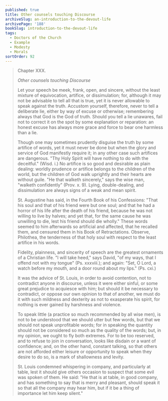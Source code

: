```yaml
---
published: true
title: Other counsels touching Discourse
archiveSlug: an-introduction-to-the-devout-life
archivePage: '188'
bookSlug: introduction-to-the-devout-life
tags:
  - Doctors of the Church
  - Example
  - Modesty
  - Morals
sortOrder: 92
---
```


> Chapter XXX.
>
> *Other counsels touching Discourse*
>
> Let your speech be meek, frank, open, and sincere, without the least mixture of equivocation, artifice, or dissimulation; for, although it may not be advisable to tell all that is true, yet it is never allowable to speak against the truth. Accustom yourself, therefore, never to tell a deliberate lie, either by way of excuse or otherwise; remembering always that God is the God of truth. Should you tell a lie unawares, fail not to correct it on the spot by some explanation or reparation: an honest excuse has always more grace and force to bear one harmless than a lie.
>
> Though one may sometimes prudently disguise the truth by some artifice of words, yet it must never be done but when the glory and service of God manifestly require it; in any other case such artifices are dangerous. "Thy Holy Spirit will have nothing to do with the deceitful." (Wisd. i.) No artifice is so good and desirable as plain dealing: worldly prudence or artifice belongs to the children of the world, but the children of God walk uprightly and their hearts are without guile. "He that walketh sincerely," says the wise man, "walketh confidently" (Prov. x. 9). Lying, double-dealing, and dissimulation are always signs of a weak and mean spirit.
>
> St. Augustine has said, in the Fourth Book of his Confessions: "That his soul and that of his friend were but one soul; and that he had a horror of his life after the death of his friend, because he was not willing to live by halves; and yet that, for the same cause he was unwilling to die, lest his friend should die wholly." These words seemed to him afterwards so artificial and affected, that he recalled them, and censured them in his Book of Retractations. Observe, Philothea, the tenderness of that holy soul with respect to the least artifice in his words.
>
> Fidelity, plainness, and sincerity of speech are the greatest ornaments of a Christian life. "I will take heed," says David, "of my ways, that I offend not with my tongue" (Ps. xxxviii.); and again: "Set, O Lord, a watch before my mouth, and a door round about my lips." (Ps. cxi.)
>
> It was the advice of St. Louis, in order to avoid contention, not to contradict anyone in discourse, unless it were either sinful, or some great prejudice to acquiesce with him; but should it be necessary to contradict, or oppose our own opinion to that of another, we must do it with such mildness and dexterity as not to exasperate his spirit, for nothing is ever gained by harshness and violence.
>
> To speak little (a practice so much recommended by all wise men), is not to be understood that we should utter but few words, but that we should not speak unprofitable words; for in speaking the quantity should not be considered so much as the quality of the words; but, in my opinion, we ought to fly both extremes. For to be too reserved, and to refuse to join in conversation, looks like disdain or a want of confidence; and, on the other hand, constant talking, so that others are not afforded either leisure or opportunity to speak when they desire to do so, is a mark of shallowness and levity.
>
> St. Louis condemned whispering in company, and particularly at table, lest it should give others occasion to suspect that some evil was spoken of them. He said: "He that is at table, in good company, and has something to say that is merry and pleasant, should speak it so that all the company may hear him, but if it be a thing of importance let him keep silent."
